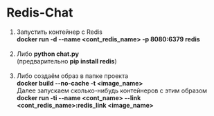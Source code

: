 # Redis-Chat

1. Запустить контейнер с Redis <br>
  <b>docker run -d --name <cont_redis_name> -p 8080:6379 redis</b> <br><br>
2. Либо <b>python chat.py</b><br>
  (предварительно <b>pip install redis</b>)<br><br>
3. Либо создаём образ в папке проекта <br>
  <b>docker build --no-cache -t <image_name></b><br>
  Далее запускаем сколько-нибудь контейнеров с этим образом <br>
  <b>docker run -ti --name <cont_name> --link <cont_redis_name>:redis_link <image_name></b>
